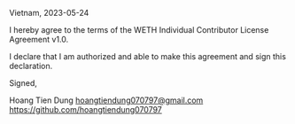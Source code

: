 Vietnam, 2023-05-24

I hereby agree to the terms of the WETH Individual Contributor License Agreement v1.0.

I declare that I am authorized and able to make this agreement and sign this declaration.

Signed,

Hoang Tien Dung hoangtiendung070797@gmail.com https://github.com/hoangtiendung070797
